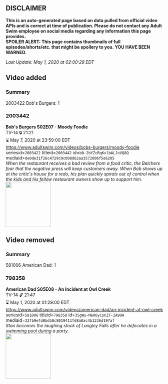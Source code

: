 ## DISCLAIMER
**This is an auto-generated page based on data pulled from official video APIs and is correct at time of publication. Please do not contact any Adult Swim employee on social media regarding any information this page provides.**  
**SPOILER ALERT: This page contains thumbnails of full episodes/shorts/etc. that might be spoilery to you. YOU HAVE BEEN WARNED.**  

_Last Update: May 1, 2020 at 02:00:29 EDT_
## Video added
### Summary
2003422 Bob's Burgers: 1  
### 2003442
**Bob's Burgers S02E07 - Moody Foodie**  
TV-14 🔒 21:21  
⌛ May 7, 2020 at 23:59:00 EDT  
https://www.adultswim.com/videos/bobs-burgers/moody-foodie  
seriesid=`2003422` titleid=`2003442` id=`b0-2bYZcRqKxlbALJnVQ8Q` mediaid=`de0de31f26c4729c9c008d62aa3572006f5e6205`  
_When the restaurant receives a bad review from a food critic, the Belchers fear that the negative press will keep customers away. When Bob shows up at the critic's house for a redo, his plan quickly spirals out of control when the kids and his fellow restaurant owners show up to support him._  
<a href="https://i.cdn.turner.com/adultswim/big/image-upload/thumbnails/thumb-2_image-15221632620243.jpg"><img src="https://i.cdn.turner.com/adultswim/big/image-upload/thumbnails/thumb-2_image-15221632620243.jpg" height="144px" /></a>
## Video removed
### Summary
581006 American Dad: 1  
### 798358
**American Dad S05E08 - An Incident at Owl Creek**  
TV-14 🔓 21:47  
⌛ May 1, 2020 at 01:29:00 EDT  
https://www.adultswim.com/videos/american-dad/an-incident-at-owl-creek  
seriesid=`581006` titleid=`798358` id=`35gWu-MeR6yCsnZT-IA9UA` mediaid=`22fb9efd8bd58c8019411fd8a8ac4b1236d197af`  
_Stan becomes the laughing stock of Langley Falls after he defecates in a swimming pool during a party._  
<a href="https://i.cdn.turner.com/adultswim/big/image-upload/thumbnails/thumb-2_image-152890630977517.jpg"><img src="https://i.cdn.turner.com/adultswim/big/image-upload/thumbnails/thumb-2_image-152890630977517.jpg" height="144px" /></a>
